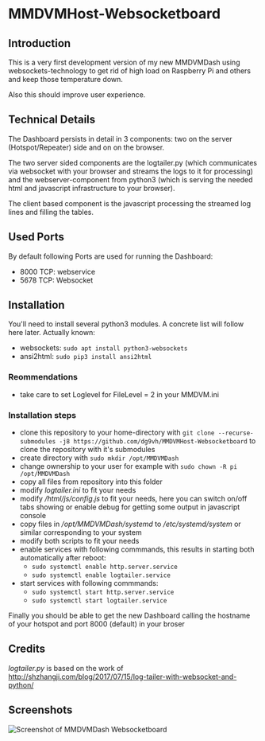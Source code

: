 ﻿# MMDVMHost-Websocketboard## IntroductionThis is a very first development version of my new MMDVMDash using websockets-technology to get rid of high load on Raspberry Pi and others and keep those temperature down.Also this should improve user experience.## Technical DetailsThe Dashboard persists in detail in 3 components: two on the server (Hotspot/Repeater) side and on on the browser.The two server sided components are the logtailer.py (which communicates via websocket with your browser and streams the logs to it for processing) and the webserver-component from python3 (which is serving the needed html and javascript infrastructure to your browser).The client based component is the javascript processing the streamed log lines and filling the tables.## Used PortsBy default following Ports are used for running the Dashboard:* 8000 TCP: webservice* 5678 TCP: Websocket## InstallationYou'll need to install several python3 modules. A concrete list will follow here later.Actually known:* websockets: `sudo apt install python3-websockets`* ansi2html: `sudo pip3 install ansi2html`### Reommendations* take care to set Loglevel for FileLevel = 2 in your MMDVM.ini### Installation steps* clone this repository to your home-directory with `git clone --recurse-submodules -j8 https://github.com/dg9vh/MMDVMHost-Websocketboard` to clone the repository with it's submodules* create directory with `sudo mkdir /opt/MMDVMDash`* change ownership to your user for example with `sudo chown -R pi /opt/MMDVMDash`* copy all files from repository into this folder* modify *logtailer.ini* to fit your needs* modify */html/js/config.js* to fit your needs, here you can switch on/off tabs showing or enable debug for getting some output in javascript console* copy files in */opt/MMDVMDash/systemd* to */etc/systemd/system* or similar corresponding to your system* modify both scripts to fit your needs* enable services with following commmands, this results in starting both automatically after reboot:  * `sudo systemctl enable http.server.service`  * `sudo systemctl enable logtailer.service`* start services with following commmands:  * `sudo systemctl start http.server.service`  * `sudo systemctl start logtailer.service`Finally you should be able to get the new Dashboard calling the hostname of your hotspot and port 8000 (default) in your broser## Credits*logtailer.py* is based on the work of http://shzhangji.com/blog/2017/07/15/log-tailer-with-websocket-and-python/## Screenshots![Screenshot of MMDVMDash Websocketboard](img/Screenshot.png "Screenshot of MMDVMDash Websocketboard")
